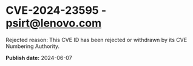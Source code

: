 # CVE-2024-23595 - psirt@lenovo.com

Rejected reason: This CVE ID has been rejected or withdrawn by its CVE Numbering Authority.

**Publish date:** 2024-06-07
